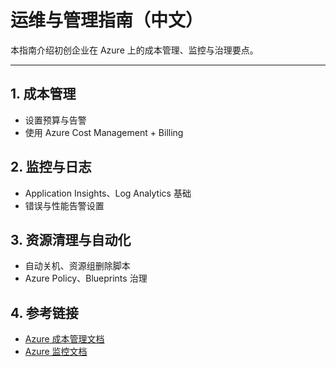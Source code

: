 # 运维与管理指南（中文）

本指南介绍初创企业在 Azure 上的成本管理、监控与治理要点。

---

## 1. 成本管理
- 设置预算与告警
- 使用 Azure Cost Management + Billing

## 2. 监控与日志
- Application Insights、Log Analytics 基础
- 错误与性能告警设置

## 3. 资源清理与自动化
- 自动关机、资源组删除脚本
- Azure Policy、Blueprints 治理

## 4. 参考链接
- [Azure 成本管理文档](https://learn.microsoft.com/zh-cn/azure/cost-management-billing/)
- [Azure 监控文档](https://learn.microsoft.com/zh-cn/azure/azure-monitor/)

